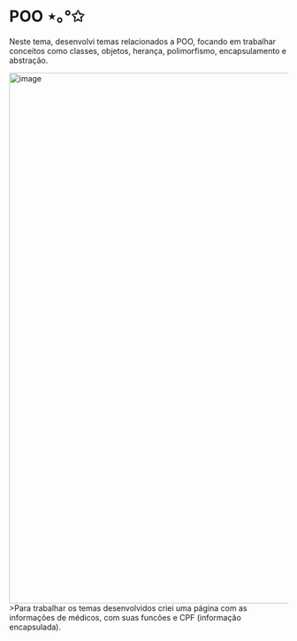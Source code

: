 # POO ⋆｡°✩
Neste tema, desenvolvi temas relacionados a POO, focando em trabalhar conceitos como classes, objetos, herança, polimorfismo, encapsulamento e abstração.

<img width="959" alt="image" src="https://github.com/user-attachments/assets/318b445d-762b-44dd-8d2b-cd74525e3407" />
>Para trabalhar os temas desenvolvidos criei uma página com as informações de médicos, com suas funcões e CPF (informação encapsulada).

 
